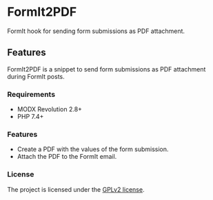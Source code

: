 # FormIt2PDF

FormIt hook for sending form submissions as PDF attachment.

## Features

FormIt2PDF is a snippet to send form submissions as PDF attachment
during FormIt posts.

### Requirements

* MODX Revolution 2.8+
* PHP 7.4+

### Features

* Create a PDF with the values of the form submission.
* Attach the PDF to the FormIt email.

### License

The project is licensed under the [GPLv2 license](https://github.com/Jako/FormIt2PDF/LICENSE.md).
